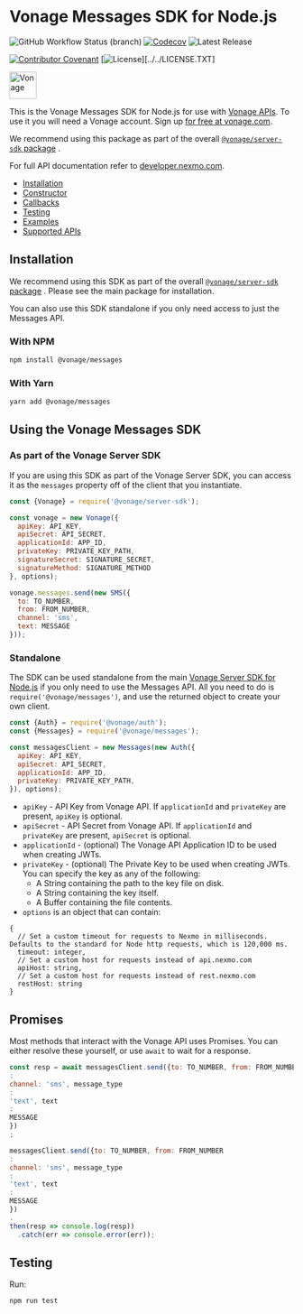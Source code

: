 # Vonage Messages SDK for Node.js

![GitHub Workflow Status (branch)](https://img.shields.io/github/workflow/status/vonage/vonage-node-sdk/Vonage/3.x?logo=github&style=flat-square&label=Workflow%20Build) [![Codecov](https://img.shields.io/codecov/c/github/vonage/vonage-node-sdk?label=Codecov&logo=codecov&style=flat-square)](https://codecov.io/gh/Vonage/vonage-server-sdk) ![Latest Release](https://img.shields.io/github/v/release/vonage/vonage-node-sdk?logo=npm&style=flat-square)

[![Contributor Covenant](https://img.shields.io/badge/Contributor%20Covenant-v2.0%20adopted-ff69b4.svg?style=flat-square)](../../CODE_OF_CONDUCT.md) [![License](https://img.shields.io/npm/l/@vonage/server-sdk?label=License&style=flat-square)][../../LICENSE.TXT]

<img src="https://developer.nexmo.com/images/logos/vbc-logo.svg" height="48px" alt="Vonage" />

This is the Vonage Messages SDK for Node.js for use
with [Vonage APIs](https://www.vonage.com/). To use it you will need a Vonage
account. Sign up [for free at vonage.com][signup].

We recommend using this package as part of the
overall [`@vonage/server-sdk` package](https://github.com/vonage/vonage-node-sdk)
.

For full API documentation refer
to [developer.nexmo.com](https://developer.nexmo.com/).

* [Installation](#installation)
* [Constructor](#constructor)
* [Callbacks](#callbacks)
* [Testing](#testing)
* [Examples](#examples)
* [Supported APIs](#supported-apis)

## Installation

We recommend using this SDK as part of the
overall [`@vonage/server-sdk` package](https://github.com/vonage/vonage-node-sdk)
. Please see the main package for installation.

You can also use this SDK standalone if you only need access to just the
Messages API.

### With NPM

```bash
npm install @vonage/messages
```

### With Yarn

```bash
yarn add @vonage/messages
```

## Using the Vonage Messages SDK

### As part of the Vonage Server SDK

If you are using this SDK as part of the Vonage Server SDK, you can access it as
the `messages` property off of the client that you instantiate.

```js
const {Vonage} = require('@vonage/server-sdk');

const vonage = new Vonage({
  apiKey: API_KEY,
  apiSecret: API_SECRET,
  applicationId: APP_ID,
  privateKey: PRIVATE_KEY_PATH,
  signatureSecret: SIGNATURE_SECRET,
  signatureMethod: SIGNATURE_METHOD
}, options);

vonage.messages.send(new SMS({
  to: TO_NUMBER,
  from: FROM_NUMBER,
  channel: 'sms',
  text: MESSAGE
}));
```

### Standalone

The SDK can be used standalone from the
main [Vonage Server SDK for Node.js](https://github.com/vonage/vonage-node-sdk)
if you only need to use the Messages API. All you need to do
is `require('@vonage/messages')`, and use the returned object to create your own
client.

```js
const {Auth} = require('@vonage/auth');
const {Messages} = require('@vonage/messages');

const messagesClient = new Messages(new Auth({
  apiKey: API_KEY,
  apiSecret: API_SECRET,
  applicationId: APP_ID,
  privateKey: PRIVATE_KEY_PATH,
}), options);
```

* `apiKey` - API Key from Vonage API. If `applicationId` and `privateKey` are
  present, `apiKey` is optional.
* `apiSecret` - API Secret from Vonage API. If `applicationId` and `privateKey`
  are present, `apiSecret` is optional.
* `applicationId` - (optional) The Vonage API Application ID to be used when
  creating JWTs.
* `privateKey` - (optional) The Private Key to be used when creating JWTs. You
  can specify the key as any of the following:
  * A String containing the path to the key file on disk.
  * A String containing the key itself.
  * A Buffer containing the file contents.
* `options` is an object that can contain:

```json5
{
  // Set a custom timeout for requests to Nexmo in milliseconds. Defaults to the standard for Node http requests, which is 120,000 ms.
  timeout: integer,
  // Set a custom host for requests instead of api.nexmo.com
  apiHost: string,
  // Set a custom host for requests instead of rest.nexmo.com
  restHost: string
}
```

## Promises

Most methods that interact with the Vonage API uses Promises. You can either
resolve these yourself, or use `await` to
wait for a response.

```js
const resp = await messagesClient.send({to: TO_NUMBER, from: FROM_NUMBER
:
channel: 'sms', message_type
:
'text', text
:
MESSAGE
})
;

messagesClient.send({to: TO_NUMBER, from: FROM_NUMBER
:
channel: 'sms', message_type
:
'text', text
:
MESSAGE
})
.
then(resp => console.log(resp))
  .catch(err => console.error(err));
```

## Testing

Run:

```bash
npm run test
```

[signup]: https://dashboard.nexmo.com/sign-up?utm_source=DEV_REL&utm_medium=github&utm_campaign=node-server-sdk

[license]: ../../LICENSE.txt
